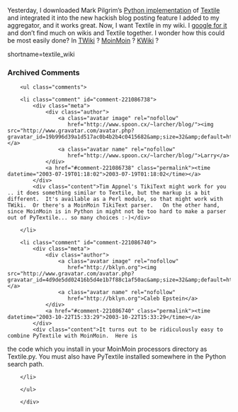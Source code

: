 <p>Yesterday, I downloaded Mark Pilgrim&#8217;s <a href="http://diveintomark.org/projects/pytextile/">Python implementation</a> of <a href="http://www.textism.com/tools/textile/">Textile</a> and integrated it into the new hackish blog posting feature I added to my aggregator, and it works great.  Now, I want Textile in my wiki.  I <a href="http://www.google.com/search?q=wiki+textile&#38;ie=UTF-8&#38;oe=UTF-8">google for it</a> and don&#8217;t find much on wikis and Textile together.  I wonder how this could be most easily done?  In <a href="http://www.twiki.org">TWiki</a> ? <a href="http://moin.sourceforge.net/">MoinMoin</a> ? <a href="http://www.kwiki.org">KWiki</a> ?</p>
<!--more-->
shortname=textile_wiki

<div id="comments" class="comments archived-comments">
            <h3>Archived Comments</h3>
            
        <ul class="comments">
            
        <li class="comment" id="comment-221086738">
            <div class="meta">
                <div class="author">
                    <a class="avatar image" rel="nofollow" 
                       href="http://www.spoon.cx/~larcher/blog/"><img src="http://www.gravatar.com/avatar.php?gravatar_id=19b996d39a1d517ac0b4b2b4c0415682&amp;size=32&amp;default=http://mediacdn.disqus.com/1320279820/images/noavatar32.png"/></a>
                    <a class="avatar name" rel="nofollow" 
                       href="http://www.spoon.cx/~larcher/blog/">Larry</a>
                </div>
                <a href="#comment-221086738" class="permalink"><time datetime="2003-07-19T01:18:02">2003-07-19T01:18:02</time></a>
            </div>
            <div class="content">Tim Appnel's TikiText might work for you .. it does something similar to Textile, but the markup is a bit different.  It's available as a Perl module, so that might work with TWiki.  Or there's a MoinMoin TikiText parser.   On the other hand, since MoinMoin is in Python in might not be too hard to make a parser out of PyTextile... so many choices :-)</div>
            
        </li>
    
        <li class="comment" id="comment-221086740">
            <div class="meta">
                <div class="author">
                    <a class="avatar image" rel="nofollow" 
                       href="http://bklyn.org"><img src="http://www.gravatar.com/avatar.php?gravatar_id=4d9de5dd02416b5d4e1b7f88c1af50ac&amp;size=32&amp;default=http://mediacdn.disqus.com/1320279820/images/noavatar32.png"/></a>
                    <a class="avatar name" rel="nofollow" 
                       href="http://bklyn.org">Caleb Epstein</a>
                </div>
                <a href="#comment-221086740" class="permalink"><time datetime="2003-10-22T15:33:29">2003-10-22T15:33:29</time></a>
            </div>
            <div class="content">It turns out to be ridiculously easy to combine PyTextile with MoinMoin.  Here is 
the code which you install in your MoinMoin processors directory as Textile.py.  You must also have PyTextile installed somewhere in the Python search path.</div>
            
        </li>
    
        </ul>
    
        </div>
    